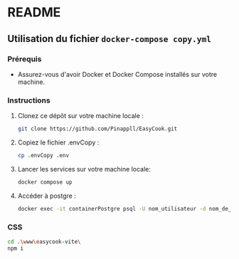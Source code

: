 
# README

## Utilisation du fichier `docker-compose copy.yml`


### Prérequis

- Assurez-vous d'avoir Docker et Docker Compose installés sur votre machine.

### Instructions

1. Clonez ce dépôt sur votre machine locale :
   ```bash
   git clone https://github.com/Pinappll/EasyCook.git
   ```
2. Copiez le fichier .envCopy :
   ```bash
   cp .envCopy .env
   ```
3. Lancer les services  sur votre machine locale:
   ```bash
   docker compose up
   ```
4. Accéder à postgre :
   ```bash
   docker exec -it containerPostgre psql -U nom_utilisateur -d nom_de_bdd
   ```

### CSS

 ```bash
cd .\www\easycook-vite\
npm i
```

